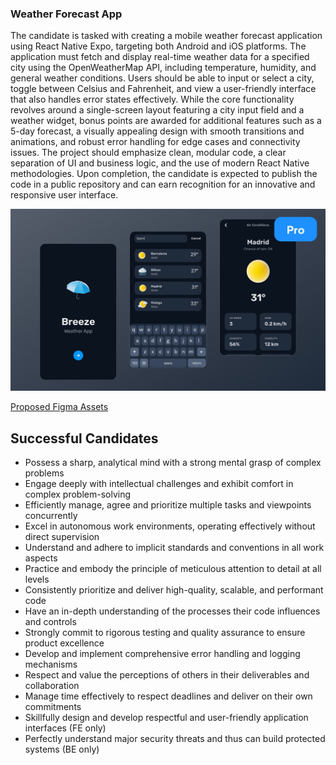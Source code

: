### Weather Forecast App

The candidate is tasked with creating a mobile weather forecast application using React Native Expo,
targeting both Android and iOS platforms. The application must fetch and display real-time weather
data for a specified city using the OpenWeatherMap API, including temperature, humidity, and general
weather conditions. Users should be able to input or select a city, toggle between Celsius and
Fahrenheit, and view a user-friendly interface that also handles error states effectively. While the
core functionality revolves around a single-screen layout featuring a city input field and a weather
widget, bonus points are awarded for additional features such as a 5-day forecast, a visually
appealing design with smooth transitions and animations, and robust error handling for edge cases
and connectivity issues. The project should emphasize clean, modular code, a clear separation of UI
and business logic, and the use of modern React Native methodologies. Upon completion, the candidate
is expected to publish the code in a public repository and can earn recognition for an innovative
and responsive user interface.

![Proposed Widget Mockup](./ASSIGNMENT.jpg)

[Proposed Figma Assets](https://www.figma.com/community/file/1268865175425298807)


## Successful Candidates

- Possess a sharp, analytical mind with a strong mental grasp of complex problems
- Engage deeply with intellectual challenges and exhibit comfort in complex problem-solving
- Efficiently manage, agree and prioritize multiple tasks and viewpoints concurrently
- Excel in autonomous work environments, operating effectively without direct supervision
- Understand and adhere to implicit standards and conventions in all work aspects
- Practice and embody the principle of meticulous attention to detail at all levels
- Consistently prioritize and deliver high-quality, scalable, and performant code
- Have an in-depth understanding of the processes their code influences and controls
- Strongly commit to rigorous testing and quality assurance to ensure product excellence
- Develop and implement comprehensive error handling and logging mechanisms
- Respect and value the perceptions of others in their deliverables and collaboration
- Manage time effectively to respect deadlines and deliver on their own commitments
- Skillfully design and develop respectful and user-friendly application interfaces (FE only)
- Perfectly understand major security threats and thus can build protected systems (BE only)
